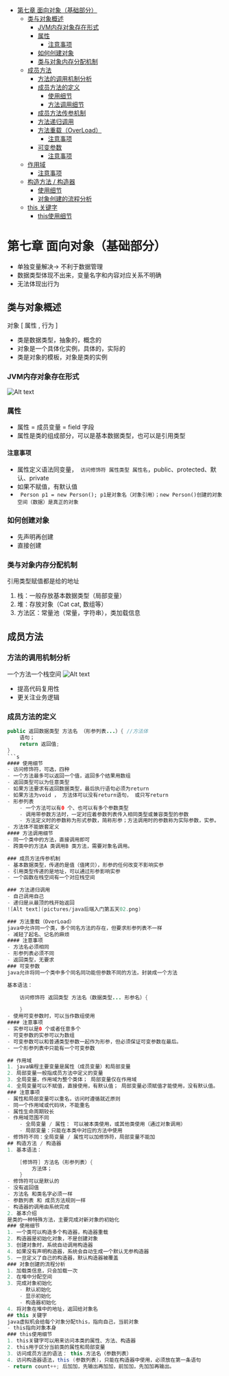 - [第七章 面向对象（基础部分）](#第七章-面向对象基础部分)
  - [类与对象概述](#类与对象概述)
    - [JVM内存对象存在形式](#jvm内存对象存在形式)
    - [属性](#属性)
      - [注意事项](#注意事项)
    - [如何创建对象](#如何创建对象)
    - [类与对象内存分配机制](#类与对象内存分配机制)
  - [成员方法](#成员方法)
    - [方法的调用机制分析](#方法的调用机制分析)
    - [成员方法的定义](#成员方法的定义)
      - [使用细节](#使用细节)
      - [方法调用细节](#方法调用细节)
    - [成员方法传参机制](#成员方法传参机制)
    - [方法递归调用](#方法递归调用)
    - [方法重载（OverLoad）](#方法重载overload)
      - [注意事项](#注意事项-1)
    - [可变参数](#可变参数)
      - [注意事项](#注意事项-2)
  - [作用域](#作用域)
    - [注意事项](#注意事项-3)
  - [构造方法 / 构造器](#构造方法--构造器)
    - [使用细节](#使用细节-1)
    - [对象创建的流程分析](#对象创建的流程分析)
  - [this 关键字](#this-关键字)
    - [this使用细节](#this使用细节)

# 第七章 面向对象（基础部分）
- 单独变量解决-> 不利于数据管理
- 数据类型体现不出来，变量名字和内容对应关系不明确
- 无法体现出行为
## 类与对象概述
对象 [ 属性 , 行为 ]
- 类是数据类型，抽象的，概念的
- 对象是一个具体化实例，具体的，实际的
- 类是对象的模板，对象是类的实例
### JVM内存对象存在形式
![Alt text](<pictures/java后端入门第五天.png>)
### 属性
- 属性 = 成员变量 = field 字段
- 属性是类的组成部分，可以是基本数据类型，也可以是引用类型
#### 注意事项
- 属性定义语法同变量，``` 访问修饰符 属性类型 属性名```，public、protected、默认、private
- 如果不赋值，有默认值
- ``` Person p1 = new Person(); p1是对象名（对象引用）；new Person()创建的对象空间（数据）是真正的对象```
### 如何创建对象
- 先声明再创建
- 直接创建
### 类与对象内存分配机制
引用类型赋值都是给的地址
1. 栈：一般存放基本数据类型（局部变量）
2. 堆：存放对象（Cat cat, 数组等）
3. 方法区：常量池（常量，字符串），类加载信息

## 成员方法

### 方法的调用机制分析
一个方法一个栈空间
![Alt text](pictures/java后端入门第五天01.png)
- 提高代码复用性
- 更关注业务逻辑
### 成员方法的定义
```java
public 返回数据类型 方法名 （形参列表...）{ //方法体
    语句；
    return 返回值;
}
```s
#### 使用细节
- 访问修饰符，可选，四种
- 一个方法最多可以返回一个值，返回多个结果用数组
- 返回类型可以为任意类型
- 如果方法要求有返回数据类型，最后执行语句必须为return
- 如果方法为void ， 方法体可以没有return语句， 或只写return
- 形参列表
    - 一个方法可以有0 个、也可以有多个参数类型
    - 调用带参数方法时，一定对应着参数列表传入相同类型或兼容类型的参数
    - 方法定义时的参数称为形式参数，简称形参；方法调用时的参数称为实际参数，实参。
- 方法体不能嵌套定义 
#### 方法调用细节
- 同一个类中的方法，直接调用即可
- 跨类中的方法A 类调用B 类方法，需要对象名调用。

### 成员方法传参机制
- 基本数据类型，传递的是值（值拷贝），形参的任何改变不影响实参
- 引用类型传递的是地址，可以通过形参影响实参
- 一个函数在栈空间有一个对应栈空间

### 方法递归调用
- 自己调用自己
- 递归是从最顶的栈开始返回
![Alt text](pictures/java后端入门第五天02.png)

### 方法重载（OverLoad）
java中允许同一个类，多个同名方法的存在，但要求形参列表不一样
- 减轻了起名、记名的麻烦
#### 注意事项
- 方法名必须相同
- 形参列表必须不同
- 返回类型，无要求
### 可变参数
java允许将同一个类中多个同名同功能但参数不同的方法，封装成一个方法

基本语法：

    访问修饰符 返回类型 方法名（数据类型... 形参名）{

    }
- 使用可变参数时，可以当作数组使用
#### 注意事项
- 实参可以是0 个或者任意多个
- 可变参数的实参可以为数组
- 可变参数可以和普通类型参数一起作为形参，但必须保证可变参数在最后。
- 一个形参列表中只能有一个可变参数

## 作用域
1. java编程主要变量是属性（成员变量）和局部变量
2. 局部变量一般指成员方法中定义的变量
3. 全局变量，作用域为整个类体； 局部变量仅在作用域
4. 全局变量可以不赋值，直接使用，有默认值； 局部变量必须赋值才能使用，没有默认值。 
### 注意事项
- 属性和局部变量可以重名，访问时遵循就近原则
- 同一个作用域或代码块，不能重名
- 属性生命周期较长
- 作用域范围不同
    - 全局变量 / 属性： 可以被本类使用，或其他类使用（通过对象调用）
    - 局部变量：只能在本类中对应的方法中使用
- 修饰符不同：全局变量 / 属性可以加修饰符，局部变量不能加
## 构造方法 / 构造器
1. 基本语法：

    [修饰符] 方法名（形参列表）{
        方法体；
    }
- 修饰符可以是默认的
- 没有返回值
- 方法名 和类名字必须一样
- 参数列表 和 成员方法规则一样
- 构造器的调用由系统完成
2. 基本介绍
是类的一种特殊方法，主要完成对新对象的初始化
### 使用细节
1. 一个类可以构造多个构造器，构造器重载
2. 构造器是初始化对象，不是创建对象
3. 创建对象时，系统自动调用构造器
4. 如果没有声明构造器，系统会自动生成一个默认无参构造器
5. 一旦定义了自己的构造器，默认构造器被覆盖
### 对象创建的流程分析
1. 加载类信息，只会加载一次
2. 在堆中分配空间
3. 完成对象初始化
    - 默认初始化
    - 显示初始化
    - 构造器初始化
4. 将对象在堆中的地址，返回给对象名
## this 关键字
java虚拟机会给每个对象分配this，指向自己，当前对象
- this指向对象本身
### this使用细节
1. this关键字可以用来访问本类的属性、方法、构造器
2. this用于区分当前类的属性和局部变量
3. 访问成员方法的语法： this.方法名（参数列表）
4. 访问构造器语法，this (参数列表)，只能在构造器中使用，必须放在第一条语句
- return count++; 后加加，先输出再加加，前加加，先加加再输出。
